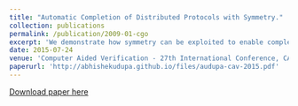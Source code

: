 ```yaml
---
title: "Automatic Completion of Distributed Protocols with Symmetry."
collection: publications
permalink: /publication/2009-01-cgo
excerpt: 'We demonstrate how symmetry can be exploited to enable completion of protocol sketches (i.e., a partial or incomplete implementation of a distributed protocol), augmented with a set of high-level temporal logic requirements.'
date: 2015-07-24
venue: 'Computer Aided Verification - 27th International Conference, CAV 2015, San Francisco, CA, USA, July 18-24, 2015, Proceedings, Part II.'
paperurl: 'http://abhishekudupa.github.io/files/audupa-cav-2015.pdf'
---
```

[Download paper here](http://abhishekudupa.github.io/files/audupa-cav-2015.pdf)

